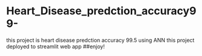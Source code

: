 # Heart_Disease_predction_accuracy99-
this project is heart disease predction accuracy 99.5 using ANN
this project deployed to streamlit web app 
##enjoy!
